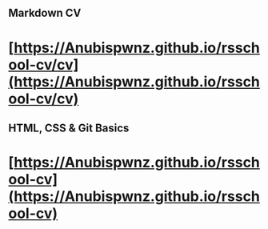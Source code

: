 ## Markdown CV
# [https://Anubispwnz.github.io/rsschool-cv/cv](https://Anubispwnz.github.io/rsschool-cv/cv)
## HTML, CSS & Git Basics
# [https://Anubispwnz.github.io/rsschool-cv](https://Anubispwnz.github.io/rsschool-cv)
